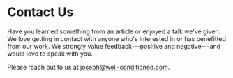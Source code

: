 
# Contact Us

Have you learned something from an article or enjoyed a talk we've given. We love getting in contact with anyone who's interested in or has benefitted from our work. We strongly value feedback---positive and negative---and would love to speak with you.

Please reach out to us at [joseph@well-conditioned.com](mailto:joseph@well-conditioned.com).
